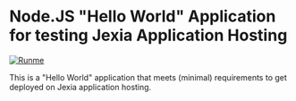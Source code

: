 # Node.JS "Hello World" Application for testing Jexia Application Hosting

[![Runme](https://runme.jexia.app/static/button.svg)](https://runme.jexia.app/runme?repo_url=https://github.com/jexia/test-node-app.git&repo_branch=master)

This is a "Hello World" application that meets (minimal) requirements to get deployed on Jexia application hosting.
